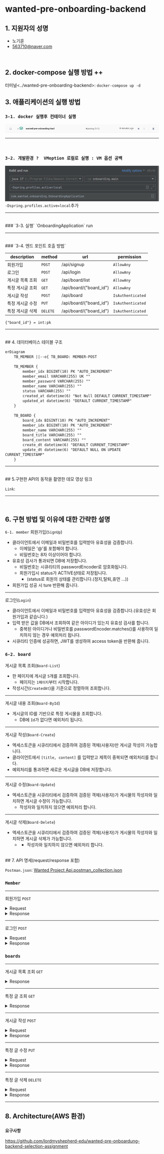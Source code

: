 # wanted-pre-onboarding-backend

## 1. 지원자의 성명

- 노기훈
- 563710@naver.com
<br/>

## 2. docker-compose 실행 방법 ++

터미널<../wanted-pre-onboarding-backend>: 
    `docker-compose up -d`
<br/>
## 3. 애플리케이션의 실행 방법
### `3-1. docker 실행후 컨테이너 실행`

![img.png](img.png)

---
<br/>

### `3-2. 개발환경 ?  VMoption 로컬로 실행 : VM 옵션 공백`

![img_1.png](img_1.png)
<br/>
`-Dspring.profiles.active=local`추가

---
<br/>
### `3-3. 실행`
`OnboardingApplication` run

---
<br/>
### `3-4. 엔드 포인트 호출 방법`

| description | method | url                    | permission |
| ---- | ---- |------------------------| ----|
| 회원가입 | `POST` | /api/signup            | `AllowAny` |
| 로그인 | `POST` | /api/login             | `AllowAny` |
| 게시글 목록 조회 | `GET` | /api/board/list        | `AllowAny` |
| 특정 게시글 조회 | `GET` | /api/board/{"board_id"}| `AllowAny`|
| 게시글 작성 | `POST` | /api/board             | `IsAuthenticated` |
| 특정 게시글 수정 | `PUT` | /api/board/{"board_id"}| `IsAuthenticated` |
| 특정 게시글 삭제 | `DELETE` | /api/board/{"board_id"} | `IsAuthenticated` |

`{"board_id"} = int:pk`

---
<br/>
## 4. 데이터베이스 테이블 구조

```mermaid
erDiagram
    TB_MEMBER ||--o{ TB_BOARD: MEMBER-POST

    TB_MEMBER {
        member_idx BIGINT(10) PK "AUTO_INCREMENT"
        member_email VARCHAR(255) UK ""
        member_password VARCHAR(255) ""
        member_name VARCHAR(255) ""
        status VARCHAR(255) ""
        created_at datetime(6) "Not Null DEFAULT CURRENT_TIMESTAMP"
        updated_at datetime(6) "DEFAULT CURRENT_TIMESTAMP"
    }

    TB_BOARD {
        board_idx BIGINT(10) PK "AUTO_INCREMENT"
        member_idx BIGINT(10) PK "AUTO_INCREMENT"
        member_name VARCHAR(255) ""
        board_title VARCHAR(255) ""
        board_content VARCHAR(255) ""
        create_dt datetime(6) "DEFAULT CURRENT_TIMESTAMP"
        update_dt datetime(6) "DEFAULT NULL ON UPDATE CURRENT_TIMESTAMP"
    }
```

---
<br/>
## 5.구현한 API의 동작을 촬영한 데모 영상 링크

`Link`: 

---
<br/>


## 6. 구현 방법 및 이유에 대한 간략한 설명


`6-1. member`
회원가입(`SignUp`)
- 클라이언트에서 이메일과 비밀번호를 입력받아 유효성을 검증합니다.
  - 이메일은 '@'를 포함해야 합니다.
  - 비밀번호는 8자 이상이어야 합니다.
- 유효성 검사가 통과되면 DB에 저장합니다. 
  - 비밀번호는 시큐리티의 passwordEncoder로 암호화됩니다.
  - 회원가입시 status가 ACTIVE상태로 저장됩니다.
    - (status로 회원의 상태를 관리합니다.(정지,탈퇴,휴먼 ...))
- 회원가입 성공 시 ture 반환해 줍니다.<br>

---

로그인(`Login`)
- 클라이언트에서 이메일과 비밀번호를 입력받아 유효성을 검증합니다.(유효성은 회원가입과 같습니다.)
- 입력 받은 값을 DB에서 조회하여 같은 아이디가 있는지 유효성 검사를 합니다.
  - 중복된 아이디거나 비밀번호를 passwordEncoder.matches()를 사용하여 일치하지 않는 경우 예외처리 됩니다.
- 시큐리티 인증에 성공하면, JWT를 생성하여 access token을 반환해 줍니다.

### `6-2. board`


게시글 목록 조회(`Board-List`)
- 한 페이지에 게시글 `5`개를 조회합니다.
  - 페이지는 `1페이지`부터 시작합니다.
- 작성시간(`CreatedAt`)을 기준으로 정렬하여 조회합니다.

---

게시글 내용 조회(`Board-ById`)
- 게시글의 ID를 기반으로 특정 게시물을 조회합니다.
  - DB에 `Id`가 없다면 예외처리 됩니다.
---

게시글 작성(`Board-Create`)
- 엑세스토큰을 시큐리티에서 검증하여 검증된 객체(사용자)만 게시글 작성이 가능합니다.
- 클라이언트에서 `[title, content]` 를 입력받고 제목이 중복되면 예외처리를 합니다.
- 예외처리를 통과하면 새로운 게시글을 DB에 저장합니다.

---

게시글 수정(`Board-Update`)
- 엑세스토큰을 시큐리티에서 검증하여 검증된 객체(사용자)가 게시물의 작성자와 일치하면 게시글 수정이 가능합니다.
  - 작성자와 일치하지 않으면 예외처리 합니다.

---

게시글 삭제(`Board-Delete`)
- 엑세스토큰을 시큐리티에서 검증하여 검증된 객체(사용자)가 게시물의 작성자와 일치하면 게시글 삭제가 가능합니다.
  -   - 작성자와 일치하지 않으면 예외처리 합니다.

<br/>
## 7.  API 명세(request/response 포함)


`Postman.json`:
[Wanted Project Api.postman_collection.json](..%2F..%2F..%2FWanted%20Project%20Api.postman_collection.json)



### `Member`

---

회원가입  `POST` <br>

<details>
<summary> Request </summary>

| Parameter | Description   |
| --- |---------------|
| email | email 형식(@포함) |
| password | 최소 8자 이상      |

```json
{
    "email":"wanted@wanted.com",
    "password":"12345678"
}
```
</details>

<details>
<summary>Response</summary>

```json
{
    "success": true
}
```

#### 400 Bad Request
- 이메일이나 비밀번호가 유효성 검사에서 예외처리 될 경우



</details>

---

로그인  `POST`

<details>
<summary> Request </summary>

| Parameter | Description |
| --- | --- |
| email | 가입 된 이메일이어야한다. |
| password | 가입 했을 시 비밀번호와 같아야한다. |

```json
{
    "email":"wanted@wanted.com",
    "password":"12345678"
}
```
</details>


<details>
<summary>Response</summary>

#### HTTP 200 OK

```json
{
    "token": "access_token"
}
```

#### 400 Bad Request
- 이메일이나 비밀번호가 db에 저장 된 값과 다를 경우

```
{
    "아이디 혹은 비밀번호가 일치하지 않습니다.
}
```
</details>


### `boards`

---

게시글 목록 조회 `GET` <br>

<details>
<summary> Response </summary>

#### HTTP 200 OK
- `boardList`: 게시물 리스트(게시물 정보)
- `lastPage`: 게시물의 마지막 페이지 
```json
{
  "boardList": [
    {
      "id": 11,
      "memberId": 1,
      "title": "11번제목",
      "content": "11번 내용",
      "name": "노기훈",
      "createdAt": "2023-08-16T06:47:14.657734Z",
      "updatedAt": "2023-08-16T06:47:14.658744Z"
    },
    {
      "id": 10,
      "memberId": 1,
      "title": "10번제목",
      "content": "10번 내용",
      "name": "노기훈",
      "createdAt": "2023-08-16T06:47:11.055127Z",
      "updatedAt": "2023-08-16T06:47:11.057311Z"
    },
    {
      "id": 9,
      "memberId": 1,
      "title": "9번제목",
      "content": "9번 내용",
      "name": "노기훈",
      "createdAt": "2023-08-16T06:47:07.416478Z",
      "updatedAt": "2023-08-16T06:47:07.419358Z"
    },
    {
      "id": 8,
      "memberId": 1,
      "title": "8번제목",
      "content": "8번 내용",
      "name": "노기훈",
      "createdAt": "2023-08-16T06:47:03.981588Z",
      "updatedAt": "2023-08-16T06:47:03.983565Z"
    },
    {
      "id": 7,
      "memberId": 1,
      "title": "7번제목",
      "content": "7번 내용",
      "name": "노기훈",
      "createdAt": "2023-08-16T06:47:00.633058Z",
      "updatedAt": "2023-08-16T06:47:00.635154Z"
    }
  ],
  "lastPage": 3
}
```

</details>

---

특정 글 조회  `GET`

<details>

<summary>Response</summary>

#### HTTP 200 OK

```json
{
    "boardId": 1,
    "MemberId": 1,
    "title": "1번제목",
    "content": "1번 내용",
    "name": "노기훈",
    "createdAt": "2023-08-16T06:46:35.162378Z",
    "updatedAt": "2023-08-16T06:46:35.167120Z"
}
```
</details>

---

게시글 작성  `POST`

<details>
<summary> Request </summary>

| Parameter | Description           | Comments |
| --- |-----------------------| - |
| title | 게시글 제목                |  |
| contents | 게시글 내용                |  |

```json
{
  "title":"n번 제목",
  "content":"n번 내용"
}
```
</details>


<details>
<summary>Response</summary>

#### HTTP 200 OK

```json
{
    "success": true
}
```

#### 400 Bad Request
- 중복된 게시글 제목이거나 내용이 비었을 경우

```
{
    중복된 게시글 제목이거나 내용이 비었습니다.
}
```
</details>

---

특정 글 수정  `PUT` <br>

<details>
<summary> Request </summary>

- 작성자 본인만 수정 가능

| Parameter | Description | Comments |
| --- |------------| --- |
| title | 게시글 제목     | - |
| contents | 게시글 내용     | - |

```json
{
  "title":"n번 제목수정",
  "content":"n번 내용수정"
}
```
</details>

<details>

<summary>Response</summary>

#### HTTP 200 OK

```json
{
    "success": true
}
```

#### HTTP 400 Bad Request
- 중복된 게시글 제목이거나 내용이 비었을 경우

```
{
    중복된 게시글 제목이거나 내용이 비었습니다.
}
```

#### HTTP 401 Unauthorized
- 로그인을 하지 않았을 경우

```py
{
    "message": "로그인이 필요합니다."
}
```

#### HTTP 403 Forbidden
- 본인이 작성한 글이 아닐 경우



</details>

---

특정 글 삭제  `DELETE`

<details>
<summary> Request </summary>

- 작성자 본인만 수정 가능

</details>

<details>

<summary>Response</summary>

#### HTTP 200 OK

```json
{
    "success": true
}
```


</details>

---

## 8. Architecture(AWS 환경)




### `요구사항`
https://github.com/lordmyshepherd-edu/wanted-pre-onboardung-backend-selection-assignment
